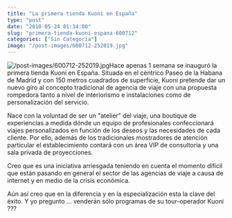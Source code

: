 ```yaml
---
title: "La primera tienda Kuoni en España"
type: "post"
date: "2010-05-24 01:34:00"
slug: "primera-tienda-kuoni-espana-600712"
categories: ["Sin Categoría"]
image: "/post-images/600712-252019.jpg"
---
```


![/post-images/600712-252019.jpg](/post-images/600712-252019.jpg "/post-images/600712-252019.jpg")Hace apenas 1 semana se inauguró la primera tienda Kuoni en España. Situada en el céntrico Paseo de la Habana de Madrid y con 150 metros cuadrados de superficie, Kuoni pretende dar un nuevo giro al concepto tradicional de agencia de viaje con una propuesta rompedora tanto a nivel de interiorismo e instalaciones como de personalización del servicio.

Nace con la voluntad de ser un "atelier" del viaje, una boutique de experiencias a medida dónde un equipo de profesionales confeccionará viajes personalizados en función de los deseos y las necesidades de cada cliente. Por ello, además de los tradicionales mostradores de atención particular el establecimiento contará con un área VIP de consultoría y una sala privada de proyecciones.

Creo que es una iniciativa arriesgada teniendo en cuenta el momento difícil que están pasando en general el sector de las agencias de viaje a causa de internet y en medio de la crisis económica.

Aún así creo que en la diferencia y en la especialización esta la clave del éxito. Y yo pregunto ... venderán sólo programas de su tour-operador Kuoni ???